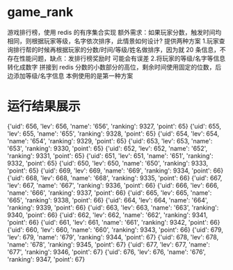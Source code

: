 # game_rank
游戏排行榜，使用 redis 的有序集合实现
额外需求：如果玩家分数，触发时间均相同，则根据玩家等级，名字依次排序，此情景如何设计?
提供两种方案 1.玩家查询排行帮的时候再根据玩家的分数/时间/等级/姓名做排序，因为就 20 条信息，不存在性能问题，缺点：发排行榜奖励时 可能会有误差
           2.将玩家的等级/名字等信息转化成数字 拼接到 redis 分数的小数部分的高位，剩余时间使用固定的位数，后边添加等级/名字信息
本例使用的是第一种方案
# 运行结果展示
{'uid': 656, 'lev': 656, 'name': '656', 'ranking': 9327, 'point': 65}
{'uid': 655, 'lev': 655, 'name': '655', 'ranking': 9328, 'point': 65}
{'uid': 654, 'lev': 654, 'name': '654', 'ranking': 9329, 'point': 65}
{'uid': 653, 'lev': 653, 'name': '653', 'ranking': 9330, 'point': 65}
{'uid': 652, 'lev': 652, 'name': '652', 'ranking': 9331, 'point': 65}
{'uid': 651, 'lev': 651, 'name': '651', 'ranking': 9332, 'point': 65}
{'uid': 650, 'lev': 650, 'name': '650', 'ranking': 9333, 'point': 65}
{'uid': 669, 'lev': 669, 'name': '669', 'ranking': 9334, 'point': 66}
{'uid': 668, 'lev': 668, 'name': '668', 'ranking': 9335, 'point': 66}
{'uid': 667, 'lev': 667, 'name': '667', 'ranking': 9336, 'point': 66}
{'uid': 666, 'lev': 666, 'name': '666', 'ranking': 9337, 'point': 66}
{'uid': 665, 'lev': 665, 'name': '665', 'ranking': 9338, 'point': 66}
{'uid': 664, 'lev': 664, 'name': '664', 'ranking': 9339, 'point': 66}
{'uid': 663, 'lev': 663, 'name': '663', 'ranking': 9340, 'point': 66}
{'uid': 662, 'lev': 662, 'name': '662', 'ranking': 9341, 'point': 66}
{'uid': 661, 'lev': 661, 'name': '661', 'ranking': 9342, 'point': 66}
{'uid': 660, 'lev': 660, 'name': '660', 'ranking': 9343, 'point': 66}
{'uid': 679, 'lev': 679, 'name': '679', 'ranking': 9344, 'point': 67}
{'uid': 678, 'lev': 678, 'name': '678', 'ranking': 9345, 'point': 67}
{'uid': 677, 'lev': 677, 'name': '677', 'ranking': 9346, 'point': 67}
{'uid': 676, 'lev': 676, 'name': '676', 'ranking': 9347, 'point': 67}
